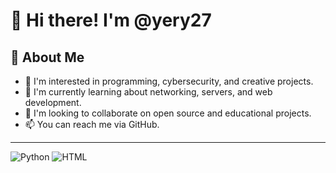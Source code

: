 # 👋 Hi there! I'm @yery27

## 🚀 About Me
- 👀 I'm interested in programming, cybersecurity, and creative projects.
- 🌱 I'm currently learning about networking, servers, and web development.
- 💞️ I'm looking to collaborate on open source and educational projects.
- 📫 You can reach me via GitHub.

---

![Python](https://img.shields.io/badge/Python-3670A0?style=for-the-badge&logo=python&logoColor=ffdd54)
![HTML](https://img.shields.io/badge/HTML5-E34F26?style=for-the-badge&logo=html5&logoColor=white)

<!---
yery27/yery27 is a ✨ special ✨ repository because its `README.md` appears on your GitHub profile.
You can click the "Preview" link to see how it looks.
--->
